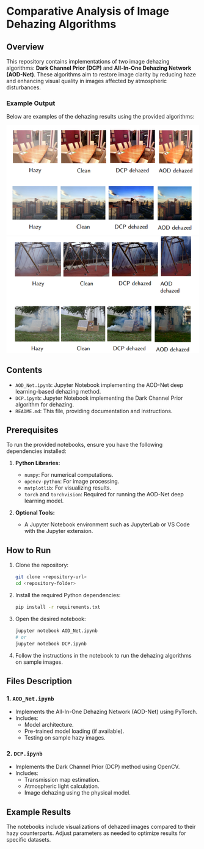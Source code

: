 # Comparative Analysis of Image Dehazing Algorithms

## Overview
This repository contains implementations of two image dehazing algorithms: **Dark Channel Prior (DCP)** and **All-In-One Dehazing Network (AOD-Net)**. These algorithms aim to restore image clarity by reducing haze and enhancing visual quality in images affected by atmospheric disturbances.

### Example Output

Below are examples of the dehazing results using the provided algorithms:

![Dehazing Example](./Analysis/Output_1.png)
![Dehazing Example](./Analysis/Output_2.png)

## Contents
- `AOD_Net.ipynb`: Jupyter Notebook implementing the AOD-Net deep learning-based dehazing method.
- `DCP.ipynb`: Jupyter Notebook implementing the Dark Channel Prior algorithm for dehazing.
- `README.md`: This file, providing documentation and instructions.

## Prerequisites
To run the provided notebooks, ensure you have the following dependencies installed:

1. **Python Libraries:**
   - `numpy`: For numerical computations.
   - `opencv-python`: For image processing.
   - `matplotlib`: For visualizing results.
   - `torch` and `torchvision`: Required for running the AOD-Net deep learning model.

2. **Optional Tools:**
   - A Jupyter Notebook environment such as JupyterLab or VS Code with the Jupyter extension.

## How to Run
1. Clone the repository:
   ```bash
   git clone <repository-url>
   cd <repository-folder>
   ```

2. Install the required Python dependencies:
   ```bash
   pip install -r requirements.txt
   ```

3. Open the desired notebook:
   ```bash
   jupyter notebook AOD_Net.ipynb
   # or
   jupyter notebook DCP.ipynb
   ```

4. Follow the instructions in the notebook to run the dehazing algorithms on sample images.

## Files Description
### 1. `AOD_Net.ipynb`
- Implements the All-In-One Dehazing Network (AOD-Net) using PyTorch.
- Includes:
  - Model architecture.
  - Pre-trained model loading (if available).
  - Testing on sample hazy images.

### 2. `DCP.ipynb`
- Implements the Dark Channel Prior (DCP) method using OpenCV.
- Includes:
  - Transmission map estimation.
  - Atmospheric light calculation.
  - Image dehazing using the physical model.

## Example Results
The notebooks include visualizations of dehazed images compared to their hazy counterparts. Adjust parameters as needed to optimize results for specific datasets.



